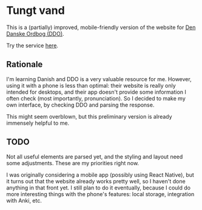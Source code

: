 # Tungt vand

This is a (partially) improved, mobile-friendly version of the website
for [Den Danske Ordbog (DDO)](http://ordnet.dk/ddo).

Try the service [here](http://maskd.dk/ddo/).

## Rationale

I'm learning Danish and DDO is a very valuable resource for me. However, using
it with a phone is less than optimal: their website is really only intended for
desktops, and their app doesn't provide some information I often check (most
importantly, pronunciation). So I decided to make my own interface, by checking
DDO and parsing the response.

This might seem overblown, but this preliminary version is already immensely
helpful to me.

## TODO

Not all useful elements are parsed yet, and the styling and layout need some
adjustments. These are my priorities right now. 

I was originally considering a mobile app (possibly using React Native), but it
turns out that the website already works pretty well, so I haven't done anything
in that front yet. I still plan to do it eventually, because I could do more
interesting things with the phone's features: local storage, integration with
Anki, etc.
